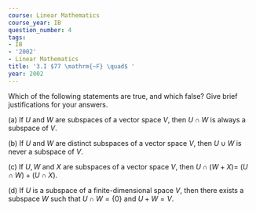 ```yaml
---
course: Linear Mathematics
course_year: IB
question_number: 4
tags:
- IB
- '2002'
- Linear Mathematics
title: '3.I $77 \mathrm{~F} \quad$ '
year: 2002
---
```



Which of the following statements are true, and which false? Give brief justifications for your answers.

(a) If $U$ and $W$ are subspaces of a vector space $V$, then $U \cap W$ is always a subspace of $V$.

(b) If $U$ and $W$ are distinct subspaces of a vector space $V$, then $U \cup W$ is never a subspace of $V$.

(c) If $U, W$ and $X$ are subspaces of a vector space $V$, then $U \cap(W+X)=$ $(U \cap W)+(U \cap X)$.

(d) If $U$ is a subspace of a finite-dimensional space $V$, then there exists a subspace $W$ such that $U \cap W=\{0\}$ and $U+W=V$.